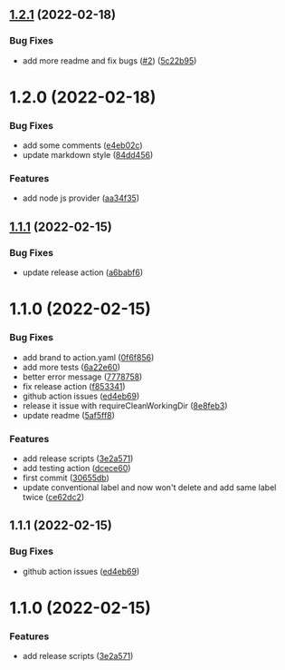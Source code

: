 ## [1.2.1](https://github.com/action-runner/dependencies-outdater/compare/1.2.0...1.2.1) (2022-02-18)


### Bug Fixes

* add more readme and fix bugs ([#2](https://github.com/action-runner/dependencies-outdater/issues/2)) ([5c22b95](https://github.com/action-runner/dependencies-outdater/commit/5c22b9592d952a29f252288d7c1743d61773a770))

# 1.2.0 (2022-02-18)


### Bug Fixes

* add some comments ([e4eb02c](https://github.com/action-runner/dependencies-outdater/commit/e4eb02c53a132da2a92dc44289c52f813160d988))
* update markdown style ([84dd456](https://github.com/action-runner/dependencies-outdater/commit/84dd4569eeb9f54ce0d3e90b4d157187ba081560))


### Features

* add node js provider ([aa34f35](https://github.com/action-runner/dependencies-outdater/commit/aa34f3575ef2c77046c7f4b85b2581a0f2993252))

## [1.1.1](https://github.com/action-runner/conventional-labeler/compare/1.1.0...1.1.1) (2022-02-15)


### Bug Fixes

* update release action ([a6babf6](https://github.com/action-runner/conventional-labeler/commit/a6babf6b2c3ad51d27fc286d4717e84633f20ff9))

# 1.1.0 (2022-02-15)


### Bug Fixes

* add brand to action.yaml ([0f6f856](https://github.com/action-runner/conventional-labeler/commit/0f6f8561dd4c29ac76b9e07916cdaa2f29718790))
* add more tests ([6a22e60](https://github.com/action-runner/conventional-labeler/commit/6a22e602df0ac4bec923a8efc850ba8daa04e2c9))
* better error message ([7778758](https://github.com/action-runner/conventional-labeler/commit/7778758e049474ccdafa22fee5db390e521bfc73))
* fix release action ([f853341](https://github.com/action-runner/conventional-labeler/commit/f853341d5e2e7c6ae61c80c8e3f5cce37e6fc771))
* github action issues ([ed4eb69](https://github.com/action-runner/conventional-labeler/commit/ed4eb690ae3f9a15c53e539200c0f34851657b81))
* release it issue with requireCleanWorkingDir ([8e8feb3](https://github.com/action-runner/conventional-labeler/commit/8e8feb3bc586f2d1b49ca3eb4ad145ec91227d0f))
* update readme ([5af5ff8](https://github.com/action-runner/conventional-labeler/commit/5af5ff866e0db9cf9381dde30748f2e370fa13ae))


### Features

* add release scripts ([3e2a571](https://github.com/action-runner/conventional-labeler/commit/3e2a57120137c7b1dc92d277c6957193e839a487))
* add testing action ([dcece60](https://github.com/action-runner/conventional-labeler/commit/dcece6072c5b444b41ab236b188c63c308552bcc))
* first commit ([30655db](https://github.com/action-runner/conventional-labeler/commit/30655db8567c82126e339653cede597846d495ed))
* update conventional label and now won't delete and add same label twice ([ce62dc2](https://github.com/action-runner/conventional-labeler/commit/ce62dc2fce2bf212c02c8cf6c598740f1d64b911))

## 1.1.1 (2022-02-15)


### Bug Fixes

* github action issues ([ed4eb69](https://github.com/action-runner/conventional-labeler/commit/ed4eb690ae3f9a15c53e539200c0f34851657b81))

# 1.1.0 (2022-02-15)


### Features

* add release scripts ([3e2a571](https://github.com/action-runner/conventional-labeler/commit/3e2a57120137c7b1dc92d277c6957193e839a487))

